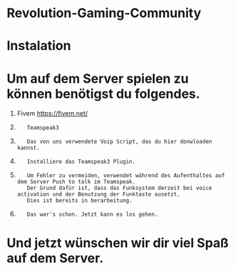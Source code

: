 # Revolution-Gaming-Community





# Instalation

# Um auf dem Server spielen zu können benötigst du folgendes.


1. Fivem    https://fivem.net/

2.        Teamspeak3

4.        Das von uns verwendete Voip Script, das du hier donwloaden kannst.

5.        Installiere das Teamspeak3 Plugin.

6.        Um Fehler zu vermeiden, verwendet während des Aufenthaltes auf dem Server Push to talk im Teamspeak.
          Der Grund dafür ist, dass das Funksystem derzeit bei voice activation und der Benutzung der Funktaste ausetzt.
          Dies ist bereits in berarbeitung.

7.        Das war's schon. Jetzt kann es los gehen.






# Und jetzt wünschen wir dir viel Spaß auf dem Server. 
